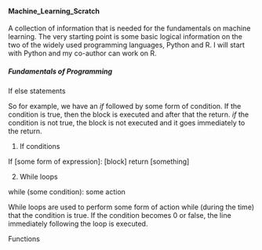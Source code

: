 #### Machine_Learning_Scratch

A collection of information that is needed for the fundamentals on machine learning.
The very starting point is some basic logical information on the two of the widely used programming languages, Python and R.
I will start with Python and my co-author can work on R. 


##### Fundamentals of Programming
If else statements

So for example, we have an _if_ followed by some form of condition.  If the condition is true, then the block is executed and after that the return.  _if_ the condition is not true, the block is not executed and it goes immediately to the return.

1. If conditions

If [some form of expression]:
  [block]
  return [something]


  

2. While loops

while (some condition):
  some action




While loops are used to perform some form of action while (during the time) that the condition is true.  If the condition becomes 0 or false, the line immediately following the loop is executed.

Functions 
